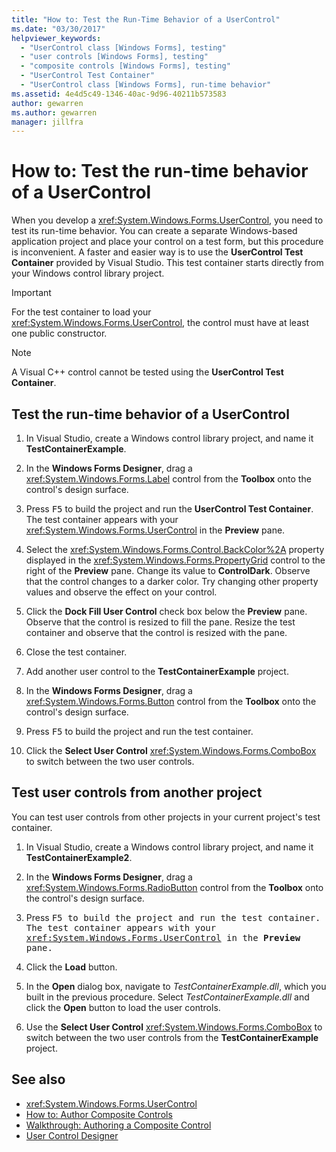 ```yaml
---
title: "How to: Test the Run-Time Behavior of a UserControl"
ms.date: "03/30/2017"
helpviewer_keywords:
  - "UserControl class [Windows Forms], testing"
  - "user controls [Windows Forms], testing"
  - "composite controls [Windows Forms], testing"
  - "UserControl Test Container"
  - "UserControl class [Windows Forms], run-time behavior"
ms.assetid: 4e4d5c49-1346-40ac-9d96-40211b573583
author: gewarren
ms.author: gewarren
manager: jillfra
---
```

# How to: Test the run-time behavior of a UserControl

When you develop a <xref:System.Windows.Forms.UserControl>, you need to test its run-time behavior. You can create a separate Windows-based application project and place your control on a test form, but this procedure is inconvenient. A faster and easier way is to use the **UserControl Test Container** provided by Visual Studio. This test container starts directly from your Windows control library project.

> [!IMPORTANT]
> For the test container to load your <xref:System.Windows.Forms.UserControl>, the control must have at least one public constructor.

> [!NOTE]
> A Visual C++ control cannot be tested using the **UserControl Test Container**.

## Test the run-time behavior of a UserControl

1. In Visual Studio, create a Windows control library project, and name it **TestContainerExample**.

2. In the **Windows Forms Designer**, drag a <xref:System.Windows.Forms.Label> control from the **Toolbox** onto the control's design surface.

3. Press <kbd>F5</kbd> to build the project and run the **UserControl Test Container**. The test container appears with your <xref:System.Windows.Forms.UserControl> in the **Preview** pane.

4. Select the <xref:System.Windows.Forms.Control.BackColor%2A> property displayed in the <xref:System.Windows.Forms.PropertyGrid> control to the right of the **Preview** pane. Change its value to **ControlDark**. Observe that the control changes to a darker color. Try changing other property values and observe the effect on your control.

5. Click the **Dock Fill User Control** check box below the **Preview** pane. Observe that the control is resized to fill the pane. Resize the test container and observe that the control is resized with the pane.

6. Close the test container.

7. Add another user control to the **TestContainerExample** project.

8. In the **Windows Forms Designer**, drag a <xref:System.Windows.Forms.Button> control from the **Toolbox** onto the control's design surface.

9. Press <kbd>F5</kbd> to build the project and run the test container.

10. Click the **Select User Control** <xref:System.Windows.Forms.ComboBox> to switch between the two user controls.

## Test user controls from another project

You can test user controls from other projects in your current project's test container.

1. In Visual Studio, create a Windows control library project, and name it **TestContainerExample2**.

2. In the **Windows Forms Designer**, drag a <xref:System.Windows.Forms.RadioButton> control from the **Toolbox** onto the control's design surface.

3. Press <kbd>F5<kbd> to build the project and run the test container. The test container appears with your <xref:System.Windows.Forms.UserControl> in the **Preview** pane.

4. Click the **Load** button.

5. In the **Open** dialog box, navigate to *TestContainerExample.dll*, which you built in the previous procedure. Select *TestContainerExample.dll* and click the **Open** button to load the user controls.

6. Use the **Select User Control** <xref:System.Windows.Forms.ComboBox> to switch between the two user controls from the **TestContainerExample** project.

## See also

- <xref:System.Windows.Forms.UserControl>
- [How to: Author Composite Controls](how-to-author-composite-controls.md)
- [Walkthrough: Authoring a Composite Control](walkthrough-authoring-a-composite-control-with-visual-csharp.md)
- [User Control Designer](https://docs.microsoft.com/previous-versions/visualstudio/visual-studio-2010/183c3hth(v=vs.100))

